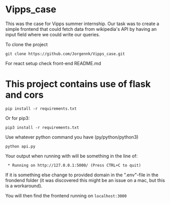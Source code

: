 # Vipps_case

This was the case for Vipps summer internship. Our task was to create a simple frontend that could fetch data from wikipedia's API by having an input field where we could write our queries.

To clone the project

```
git clone https://github.com/Jorgennk/Vipps_case.git
```

For react setup check front-end README.md

# This project contains use of flask and cors

```
pip install -r requirements.txt
```

Or for pip3:

```
pip3 install -r requirements.txt
```

Use whatever python command you have (py/python/python3)

```
python api.py
```

Your output when running with will be something in the line of:

```
 * Running on http://127.0.0.1:5000/ (Press CTRL+C to quit)
```

If it is something else change to provided domain in the ".env"-file in the frondend folder (it was discovered this might be an issue on a mac, but this is a workaround).

You will then find the frontend running on `localhost:3000`
